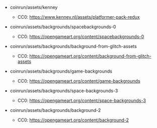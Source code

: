 * coinrun/assets/kenney
  * CC0: https://www.kenney.nl/assets/platformer-pack-redux

* coinrun/assets/backgrounds/spacebackgrounds-0
  * CC0: https://opengameart.org/content/spacebackgrounds-0

* coinrun/assets/backgrounds/background-from-glitch-assets
  * CC0: https://opengameart.org/content/background-from-glitch-assets

* coinrun/assets/backgrounds/game-backgrounds
  * CC0: https://opengameart.org/content/game-backgrounds

* coinrun/assets/backgrounds/space-backgrounds-3
  * CC0: https://opengameart.org/content/space-backgrounds-3

* coinrun/assets/backgrounds/background-2
  * CC0: https://opengameart.org/content/background-2